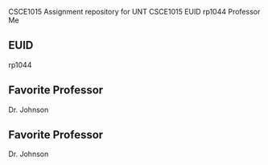 CSCE1015 
Assignment repository for UNT CSCE1015
EUID
rp1044
Professor
Me
## EUID
rp1044
## Favorite Professor
Dr. Johnson
## Favorite Professor
Dr. Johnson
